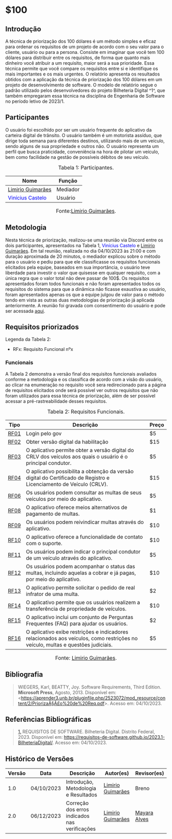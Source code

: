 # $100

## Introdução

A técnica de priorização dos 100 dólares é um método simples e eficaz para ordenar os requisitos de um projeto de acordo com o seu valor para o cliente, usuário ou para a persona. 
Consiste em imaginar que você tem 100 dólares para distribuir entre os requisitos, de forma que quanto mais dinheiro você atribuir a um requisito, maior será a sua prioridade. 
Essa técnica permite que você compare os requisitos entre si e identifique os mais importantes e os mais urgentes. O relatório apresenta os resultados obtidos com a aplicação da técnica
de priorização dos 100 dólares em um projeto de desenvolvimento de software. O modelo de relatório segue o padrão utilizado pelos desenvolvedores do projeto Bilheteria Digital ^1^, que também 
empregaram essa técnica na disciplina de Engenharia de Software no período letivo de 2023/1.

## Participantes

O usuário foi escolhido por ser um usuário frequente do aplicativo da carteira digital de trânsito. O usuário também é um motorista assíduo, que dirige toda semana para diferentes destinos, 
utilizando mais de um veículo, sendo alguns de sua propriedade e outros não. O usuário representa um perfil que busca praticidade, conveniência  na hora de pilotar um veículo, 
bem como facilidade na gestão de possíveis débitos de seu veículo.

<font size="3"><p style="text-align: center">Tabela 1: Participantes.</p></font>

<center>

Nome| Função|
-----|---------|
[Limirio Guimarães](https://github.com/LimirioGuimaraes) |  Mediador
<span style = "color: blue"> Vinícius Castelo</span> | Usuário

</center>

<font size="3"><p style="text-align: center">Fonte:[Limirio Guimarães](https://github.com/LimirioGuimaraes).</p></font>

## Metodologia

Nesta técnica de priorização, realizou-se uma reunião via Discord entre os dois participantes, apresentados na Tabela 1, <span style = "color: blue"> Vinícius Castelo</span> e [Limirio Guimarães](https://github.com/LimirioGuimaraes).
Em tal reunião, realizada no dia 04/10/2023 às 21:00 e com duração aproximada de 20 minutos, o mediador explicou sobre o método para o usuário e pediu para que ele classificasse os 
requisitos funcionais elicitados pela equipe, baseados em sua importância, o usuário teve liberdade para investir o valor que quisesse em qualquer requisito, com a única regra que o valor total não 
deve passar de 100$. Os requisitos apresentados foram todos funcionais e não foram apresentados todos os requisitos do sistema para que a dinâmica não ficasse exaustiva ao usuário, foram 
apresentados apenas os que a equipe julgou de valor para o método tendo em vista as outras duas metodologias de priorização já aplicada anteriormente. A reunião foi gravada com consentimento 
do usuário e pode ser acessada [aqui](https://youtu.be/Qw17km53rJU).


## Requisitos priorizados

Legenda da Tabela 2:

* RFx: Requisito Funcional nºx

### Funcionais

A Tabela 2 demonstra a versão final dos requisitos funcionais avaliados conforme a metodologia e os classifica de acordo com a visão do usuário, ao clicar na enumeração no requisito você sera redirecionado para a página de requisitos elicitados onde será possível ver outros requisitos que não foram utilizados para essa técnica de priorização, além de ser possível acessar a pré-rastreabilidade desses requisitos.

<font size="3"><p style="text-align: center">Tabela 2: Requisitos Funcionais.</p></font>

<center>

| Tipo |             Descrição            |   Preço |
|------|----------------------------------|--------|
| [RF01](https://requisitos-de-software.github.io/2023.2-Carteira_Digital_de_Transito/elicitação/requisitos_elicitados/) | Login pelo gov | $5 |
| [RF02](https://requisitos-de-software.github.io/2023.2-Carteira_Digital_de_Transito/elicitação/requisitos_elicitados/) | Obter versão digital da habilitação | $15 |
| [RF03](https://requisitos-de-software.github.io/2023.2-Carteira_Digital_de_Transito/elicitação/requisitos_elicitados/) | O aplicativo permite obter a versão digital do CRLV dos veículos aos quais o usuário é o principal condutor. | $5 |
| [RF04](https://requisitos-de-software.github.io/2023.2-Carteira_Digital_de_Transito/elicitação/requisitos_elicitados/) | O aplicativo possibilita a obtenção da versão digital do Certificado de Registro e Licenciamento de Veículo (CRLV). | $15 |
| [RF06](https://requisitos-de-software.github.io/2023.2-Carteira_Digital_de_Transito/elicitação/requisitos_elicitados/) | Os usuários podem consultar as multas de seus veículos por meio do aplicativo. | $5 |
| [RF08](https://requisitos-de-software.github.io/2023.2-Carteira_Digital_de_Transito/elicitação/requisitos_elicitados/) | O aplicativo oferece meios alternativos de pagamento de multas. | $1 |
| [RF09](https://requisitos-de-software.github.io/2023.2-Carteira_Digital_de_Transito/elicitação/requisitos_elicitados/) | Os usuários podem reivindicar multas através do aplicativo. | $10 |
| [RF10](https://requisitos-de-software.github.io/2023.2-Carteira_Digital_de_Transito/elicitação/requisitos_elicitados/) | O aplicativo oferece a funcionalidade de contato com o suporte. | $10 |
| [RF11](https://requisitos-de-software.github.io/2023.2-Carteira_Digital_de_Transito/elicitação/requisitos_elicitados/) | Os usuários podem indicar o principal condutor de um veículo através do aplicativo. | $5 |
| [RF12](https://requisitos-de-software.github.io/2023.2-Carteira_Digital_de_Transito/elicitação/requisitos_elicitados/) | Os usuários podem acompanhar o status das multas, incluindo aquelas a cobrar e já pagas, por meio do aplicativo. | $10 |
| [RF13](https://requisitos-de-software.github.io/2023.2-Carteira_Digital_de_Transito/elicitação/requisitos_elicitados/) | O aplicativo permite solicitar o pedido de real infrator de uma multa. | $2 |
| [RF14](https://requisitos-de-software.github.io/2023.2-Carteira_Digital_de_Transito/elicitação/requisitos_elicitados/) | O aplicativo permite que os usuários realizem a transferência de propriedade de veículos. | $10 |
| [RF15](https://requisitos-de-software.github.io/2023.2-Carteira_Digital_de_Transito/elicitação/requisitos_elicitados/) | O aplicativo inclui um conjunto de Perguntas Frequentes (FAQ) para ajudar os usuários. | $2 |
| [RF16](https://requisitos-de-software.github.io/2023.2-Carteira_Digital_de_Transito/elicitação/requisitos_elicitados/) | O aplicativo exibe restrições e indicadores relacionados aos veículos, como restrições no veículo, multas e questões judiciais. | $5 |

</center>

<font size="3"><p style="text-align: center">Fonte: [Limirio Guimarães](https://github.com/LimirioGuimaraes).</p></font>

## Bibliografia

>WIEGERS, Karl, BEATTY, Joy. Software Requirements, Third Edition. **Microsoft Press**, Agosto, 2013. Disponível em: <<https://aprender3.unb.br/pluginfile.php/2523072/mod_resource/content/2/PriorizaÃ§Ã£o%20de%20Req.pdf>>. Acesso em: 04/10/2023.

## Referências Bibliográficas



> <a id=“RP1” href=“#TEC1”>1.</a> REQUISITOS DE SOFTWARE. Bilheteria Digital. Distrito Federal, 2023. Disponível em: <https://requisitos-de-software.github.io/2023.1-BilheteriaDigital/>. Acesso em: 04/10/2023.

## Histórico de Versões

Versão  | Data | Descrição | Autor(es) | Revisor(es)
---------- | -----  | ------ | ---------- | ----------
 1.0 | 04/10/2023 | Introdução, Metodologia e Resultados |[Limirio Guimarães](https://github.com/LimirioGuimaraes)|Breno |
 2.0 | 06/12/2023 | Correção dos erros indicados nas verificações |[Limirio Guimarães](https://github.com/LimirioGuimaraes)| [Mayara Alves](https://github.com/Mayara-tech) |
 
